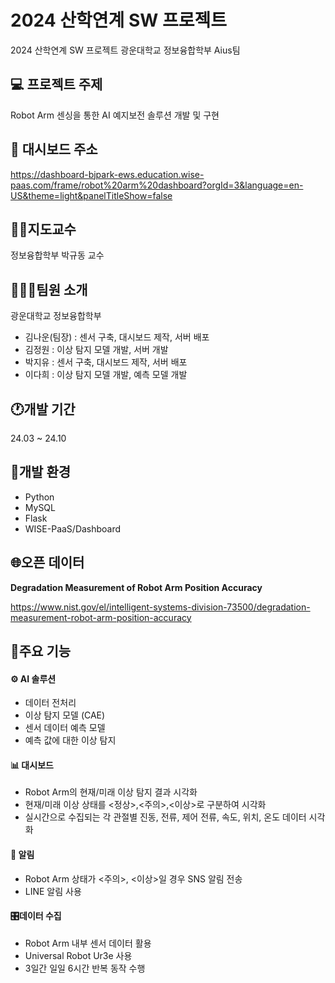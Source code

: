 # 2024 산학연계 SW 프로젝트
2024 산학연계 SW 프로젝트 광운대학교 정보융합학부 Aius팀

##  💻 프로젝트 주제
Robot Arm 센싱을 통한 AI 예지보전 솔루션 개발 및 구현

## 🔗 대시보드 주소
https://dashboard-bjpark-ews.education.wise-paas.com/frame/robot%20arm%20dashboard?orgId=3&language=en-US&theme=light&panelTitleShow=false

## 👨‍🏫지도교수
정보융합학부 박규동 교수

## 🧑‍🤝‍🧑팀원 소개
광운대학교 정보융합학부
- 김나운(팀장) : 센서 구축, 대시보드 제작, 서버 배포
- 김정원 : 이상 탐지 모델 개발, 서버 개발
- 박지유 : 센서 구축, 대시보드 제작, 서버 배포
- 이다희 : 이상 탐지 모델 개발, 예측 모델 개발

## 🕐개발 기간
24.03 ~ 24.10

## 🧰개발 환경
- Python
- MySQL
- Flask
- WISE-PaaS/Dashboard

## 🌐오픈 데이터
**Degradation Measurement of Robot Arm Position Accuracy**

https://www.nist.gov/el/intelligent-systems-division-73500/degradation-measurement-robot-arm-position-accuracy

## 📍주요 기능
#### ⚙ AI 솔루션
- 데이터 전처리
- 이상 탐지 모델 (CAE)
- 센서 데이터 예측 모델
- 예측 값에 대한 이상 탐지
  
#### 📊 대시보드
- Robot Arm의 현재/미래 이상 탐지 결과 시각화
- 현재/미래 이상 상태를 <정상>,<주의>,<이상>로 구분하여 시각화
- 실시간으로 수집되는 각 관절별 진동, 전류, 제어 전류, 속도, 위치, 온도 데이터 시각화

#### 🔔 알림
- Robot Arm 상태가 <주의>, <이상>일 경우 SNS 알림 전송
- LINE 알림 사용

#### 🎛️데이터 수집
- Robot Arm 내부 센서 데이터 활용
- Universal Robot Ur3e 사용
- 3일간 일일 6시간 반복 동작 수행
